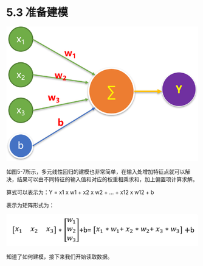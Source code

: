 # 5.3 准备建模

![&#x56FE; 5-7 &#x591A;&#x5143;&#x7EBF;&#x6027;&#x56DE;&#x5F52;&#x6A21;&#x578B;](../../.gitbook/assets/tu-pian-8.png)

如图5-7所示，多元线性回归的建模也非常简单，在输入处增加特征点就可以解决，结果可以由不同特征的输入值和对应的权重相乘求和，加上偏置项计算求解。

算式可以表示为：Y = x1 x w1 + x2 x w2 + … + x12 x w12 + b

表示为矩阵形式为：

![](../../.gitbook/assets/bu-huo%20%283%29.PNG)

知道了如何建模，接下来我们开始读取数据。

